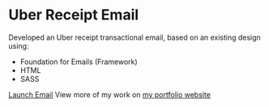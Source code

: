 # Uber Receipt Email

Developed an Uber receipt transactional email, based on an existing design using:

- Foundation for Emails (Framework)
- HTML
- SASS

[Launch Email](https://shakena.dev/uberreceipt)
View more of my work on [my portfolio website](https://www.shakena.dev)
